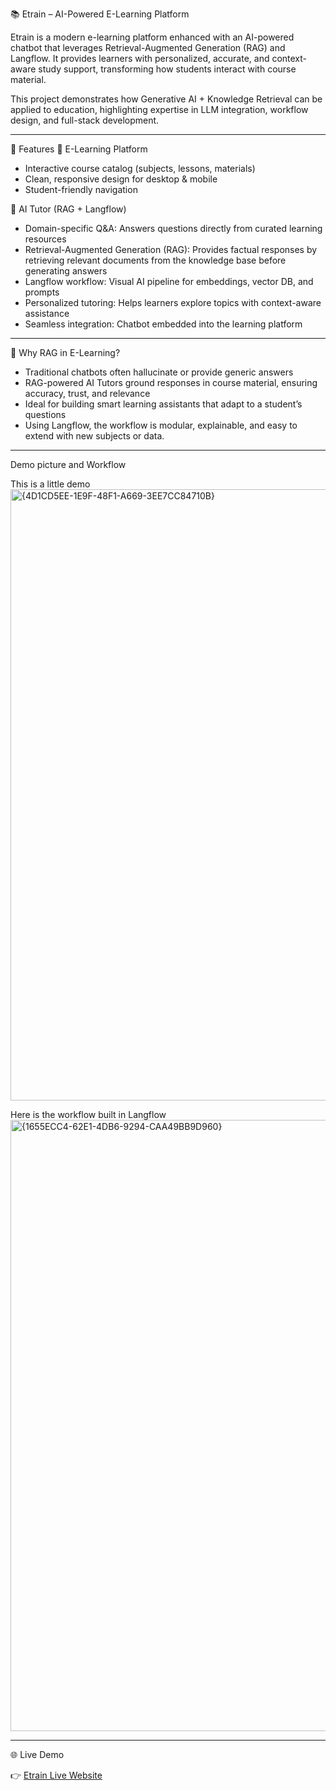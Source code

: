 📚 Etrain – AI-Powered E-Learning Platform

Etrain is a modern e-learning platform enhanced with an AI-powered chatbot that leverages Retrieval-Augmented Generation (RAG) and Langflow. It provides learners with personalized, accurate, and context-aware study support, transforming how students interact with course material.

This project demonstrates how Generative AI + Knowledge Retrieval can be applied to education, highlighting expertise in LLM integration, workflow design, and full-stack development.

-----------------------------------------------------------------------------------------------------------------------------------------------------------------------------------------------------------------------------------------

🚀 Features
📖 E-Learning Platform

- Interactive course catalog (subjects, lessons, materials)
- Clean, responsive design for desktop & mobile
- Student-friendly navigation

🤖 AI Tutor (RAG + Langflow)

- Domain-specific Q&A: Answers questions directly from curated learning resources
- Retrieval-Augmented Generation (RAG): Provides factual responses by retrieving relevant documents from the knowledge base before generating answers
- Langflow workflow: Visual AI pipeline for embeddings, vector DB, and prompts
- Personalized tutoring: Helps learners explore topics with context-aware assistance
- Seamless integration: Chatbot embedded into the learning platform

-----------------------------------------------------------------------------------------------------------------------------------------------------------------------------------------------------------------------------------------
🧠 Why RAG in E-Learning?

- Traditional chatbots often hallucinate or provide generic answers
- RAG-powered AI Tutors ground responses in course material, ensuring accuracy, trust, and relevance
- Ideal for building smart learning assistants that adapt to a student’s questions
- Using Langflow, the workflow is modular, explainable, and easy to extend with new subjects or data.

-----------------------------------------------------------------------------------------------------------------------------------------------------------------------------------------------------------------------------------------

Demo picture and Workflow

This is a little demo
<img width="1900" height="978" alt="{4D1CD5EE-1E9F-48F1-A669-3EE7CC84710B}" src="https://github.com/user-attachments/assets/7a9eaf77-b61a-4441-acb0-c23ec71ccdfe" />

Here is the workflow built in Langflow
<img width="1920" height="978" alt="{1655ECC4-62E1-4DB6-9294-CAA49BB9D960}" src="https://github.com/user-attachments/assets/3b86fe6d-e126-4fd3-91ca-c4dc2d493edf" />



-----------------------------------------------------------------------------------------------------------------------------------------------------------------------------------------------------------------------------------------
🌐 Live Demo

👉 [Etrain Live Website](https://hvuminh02.github.io/E-train)
